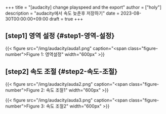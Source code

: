 +++
title = "[audacity] change playspeed and the export"
author = ["holy"]
description = "audacity에서 속도 늦춘후 저장하기"
date = 2023-08-30T00:00:00+09:00
draft = true
+++

## [step1] 영역 설정 {#step1-영역-설정}

<a id="figure--영역설정"></a>

{{< figure src="/img/audacity/auda1.png" caption="<span class=\"figure-number\">Figure 1: </span>영역설정" width="600px" >}}


## [step2] 속도 조절 {#step2-속도-조절}

<a id="figure--속도 조절1"></a>

{{< figure src="/img/audacity/auda2.png" caption="<span class=\"figure-number\">Figure 2: </span>속도 조절1" width="600px" >}}

<a id="figure--속도 조절2"></a>

{{< figure src="/img/audacity/auda3.png" caption="<span class=\"figure-number\">Figure 3: </span>속도 조절2" width="600px" >}}
